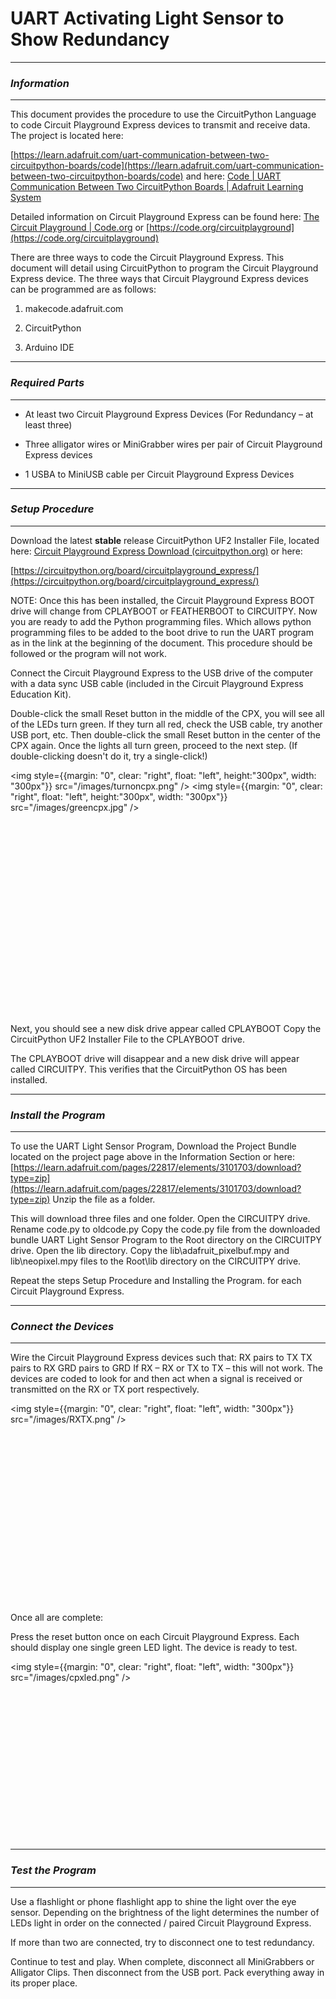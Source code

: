 # UART Activating Light Sensor to Show Redundancy
________________________________________________________________________________________
### *Information*
________________________________________________________________________________________

This document provides the procedure to use the CircuitPython Language to code Circuit Playground Express devices to transmit and receive data.  The project is located here: 

[https://learn.adafruit.com/uart-communication-between-two-circuitpython-boards/code](https://learn.adafruit.com/uart-communication-between-two-circuitpython-boards/code) and here: [Code | UART Communication Between Two CircuitPython Boards | Adafruit Learning System](https://learn.adafruit.com/uart-communication-between-two-circuitpython-boards/code)

Detailed information on Circuit Playground Express can be found here: [The Circuit Playground | Code.org](https://code.org/circuitplayground) or [https://code.org/circuitplayground](https://code.org/circuitplayground)

There are three ways to code the Circuit Playground Express.  This document will detail using CircuitPython to program the Circuit Playground Express device.  The three ways that Circuit Playground Express devices can be programmed are as follows:

1.	makecode.adafruit.com

2.	CircuitPython

3.	Arduino IDE 

________________________________________________________________________________________
### *Required Parts*
________________________________________________________________________________________

*	At least two Circuit Playground Express Devices (For Redundancy – at least three)

*	Three alligator wires or MiniGrabber wires per pair of Circuit Playground Express devices

*	1 USBA to MiniUSB cable per Circuit Playground Express Devices

________________________________________________________________________________________
### *Setup Procedure*
________________________________________________________________________________________

Download the latest **stable** release CircuitPython UF2 Installer File, located here: [Circuit Playground Express Download (circuitpython.org)](https://circuitpython.org/board/circuitplayground_express/) or here:

[https://circuitpython.org/board/circuitplayground_express/](https://circuitpython.org/board/circuitplayground_express/)

NOTE:
Once this has been installed, the Circuit Playground Express BOOT drive will change from CPLAYBOOT or FEATHERBOOT to CIRCUITPY. Now you are ready to add the Python programming files.  Which allows python programming files to be added to the boot drive to run the UART program as in the link at the beginning of the document.  This procedure should be followed or the program will not work.

Connect the Circuit Playground Express to the USB drive of the computer with a data sync USB cable (included in the Circuit Playground Express Education Kit).

Double-click the small Reset button in the middle of the CPX, you will see all of the LEDs turn green. If they turn all red, check the USB cable, try another USB port, etc.  Then double-click the small Reset button in the center of the CPX again.  Once the lights all turn green, proceed to the next step.  (If double-clicking doesn't do it, try a single-click!)

<img style={{margin: "0", clear: "right", float: "left", height:"300px", width: "300px"}}
            src="/images/turnoncpx.png"
            /> 
<img style={{margin: "0", clear: "right", float: "left", height:"300px", width: "300px"}}
            src="/images/greencpx.jpg"
            /> 
<br></br><br></br>
            <br></br><br></br>
            <br></br><br></br>
            <br></br><br></br>
            <br></br><br></br>

Next, you should see a new disk drive appear called CPLAYBOOT
Copy the CircuitPython UF2 Installer File to the CPLAYBOOT drive.

The CPLAYBOOT drive will disappear and a new disk drive will appear called CIRCUITPY.  This verifies that the CircuitPython OS has been installed.

________________________________________________________________________________________
### *Install the Program*
________________________________________________________________________________________

To use the UART Light Sensor Program, Download the Project Bundle located on the project page above in the Information Section or here: 
[https://learn.adafruit.com/pages/22817/elements/3101703/download?type=zip](https://learn.adafruit.com/pages/22817/elements/3101703/download?type=zip)
Unzip the file as a folder. 

This will download three files and one folder.  Open the CIRCUITPY drive.
Rename code.py to oldcode.py
Copy the code.py file from the downloaded bundle UART Light Sensor Program to the Root directory on the CIRCUITPY drive.
Open the lib directory.
Copy the lib\adafruit_pixelbuf.mpy and lib\neopixel.mpy files to the Root\lib directory on the CIRCUITPY drive.

Repeat the steps Setup Procedure and Installing the Program. for each Circuit Playground Express.

________________________________________________________________________________________
### *Connect the Devices*
________________________________________________________________________________________

Wire the Circuit Playground Express devices such that:
RX pairs to TX
TX pairs to RX
GRD pairs to GRD
If RX – RX or TX to TX – this will not work.  The devices are coded to look for and then act when a signal is received or transmitted on the RX or TX port respectively.


<img style={{margin: "0", clear: "right", float: "left", width: "300px"}}
            src="/images/RXTX.png"
            /> 
            
<br></br><br></br>
            <br></br><br></br>
            <br></br><br></br>
            <br></br><br></br>
            

Once all are complete:

Press the reset button once on each Circuit Playground Express. Each should display one single green LED light.  The device is ready to test.

<img style={{margin: "0", clear: "right", float: "left", width: "300px"}}
            src="/images/cpxled.png"
            /> 
            
<br></br><br></br>
            <br></br><br></br>
            <br></br><br></br>
            <br></br>


________________________________________________________________________________________
### *Test the Program*
________________________________________________________________________________________

Use a flashlight or phone flashlight app to shine the light over the eye sensor.  Depending on the brightness of the light determines the number of LEDs light in order on the connected / paired Circuit Playground Express.

If more than two are connected, try to disconnect one to test redundancy.

Continue to test and play.  When complete, disconnect all MiniGrabbers or Alligator Clips.  Then disconnect from the USB port.  Pack everything away in its proper place.
